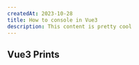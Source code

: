 ```yaml
---
createdAt: 2023-10-28
title: How to console in Vue3
description: This content is pretty cool
---
```



## Vue3 Prints


